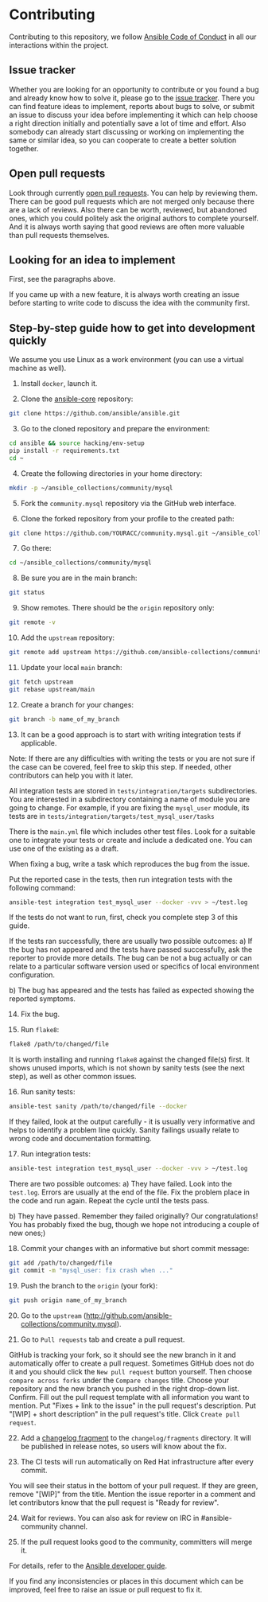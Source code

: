 # Contributing

Contributing to this repository, we follow [Ansible Code of Conduct](https://docs.ansible.com/ansible/latest/community/code_of_conduct.html) in all our interactions within the project.

## Issue tracker

Whether you are looking for an opportunity to contribute or you found a bug and already know how to solve it, please go to the [issue tracker](https://github.com/ansible-collections/community.mysql/issues).
There you can find feature ideas to implement, reports about bugs to solve, or submit an issue to discuss your idea before implementing it which can help choose a right direction initially and potentially save a lot of time and effort.
Also somebody can already start discussing or working on implementing the same or similar idea,
so you can cooperate to create a better solution together.

## Open pull requests

Look through currently [open pull requests](https://github.com/ansible-collections/community.mysql/pulls).
You can help by reviewing them. There can be good pull requests which are not merged only because there are a lack of reviews. Also there can be worth, reviewed, but abandoned ones, which you could politely ask the original authors to complete yourself.
And it is always worth saying that good reviews are often more valuable than pull requests themselves.

## Looking for an idea to implement

First, see the paragraphs above.

If you came up with a new feature, it is always worth creating an issue
before starting to write code to discuss the idea with the community first.

## Step-by-step guide how to get into development quickly

We assume you use Linux as a work environment (you can use a virtual machine as well).

1. Install ``docker``, launch it.

2. Clone the [ansible-core](https://github.com/ansible/ansible) repository:
```bash
git clone https://github.com/ansible/ansible.git
```
3. Go to the cloned repository and prepare the environment:
```bash
cd ansible && source hacking/env-setup
pip install -r requirements.txt
cd ~
```
4. Create the following directories in your home directory:
```bash
mkdir -p ~/ansible_collections/community/mysql
```

5. Fork the ``community.mysql`` repository via the GitHub web interface.

6. Clone the forked repository from your profile to the created path:
```bash
git clone https://github.com/YOURACC/community.mysql.git ~/ansible_collections/community/mysql
```

7. Go there:
```bash
cd ~/ansible_collections/community/mysql
```

8. Be sure you are in the main branch:
```bash
git status
```

9. Show remotes. There should be the ``origin`` repository only:
```bash
git remote -v
```

10. Add the ``upstream`` repository:
```bash
git remote add upstream https://github.com/ansible-collections/community.mysql.git
```

11. Update your local ``main`` branch:
```bash
git fetch upstream
git rebase upstream/main
```

12. Create a branch for your changes:
```bash
git branch -b name_of_my_branch
```

13. It can be a good approach is to start with writing integration tests if applicable.

Note: If there are any difficulties with writing the tests or you are not sure if the case can be covered, feel free to skip this step.
If needed, other contributors can help you with it later.

All integration tests are stored in ``tests/integration/targets`` subdirectories.
You are interested in a subdirectory containing a name of module you are going to change.
For example, if you are fixing the ``mysql_user`` module, its tests are in ``tests/integration/targets/test_mysql_user/tasks``

There is the ``main.yml`` file which includes other test files.
Look for a suitable one to integrate your tests or create and include a dedicated one.
You can use one of the existing as a draft.

When fixing a bug, write a task which reproduces the bug from the issue.

Put the reported case in the tests, then run integration tests with the following command:
```bash
ansible-test integration test_mysql_user --docker -vvv > ~/test.log
```
If the tests do not want to run, first, check you complete step 3 of this guide.

If the tests ran successfully, there are usually two possible outcomes:
a) If the bug has not appeared and the tests have passed successfully, ask the reporter to provide more details. The bug can be not a bug actually or can relate to a particular software version used or specifics of local environment configuration.

b) The bug has appeared and the tests has failed as expected showing the reported symptoms.

14. Fix the bug.

15. Run ``flake8``:
```bash
flake8 /path/to/changed/file
```
It is worth installing and running ``flake8`` against the changed file(s) first.
It shows unused imports, which is not shown by sanity tests (see the next step), as well as other common issues.

16. Run sanity tests:
```bash
ansible-test sanity /path/to/changed/file --docker
```
If they failed, look at the output carefully - it is usually very informative and helps to identify a problem line quickly.
Sanity failings usually relate to wrong code and documentation formatting.

17. Run integration tests:
```bash
ansible-test integration test_mysql_user --docker -vvv > ~/test.log
```

There are two possible outcomes:
a) They have failed. Look into the ``test.log``.
Errors are usually at the end of the file.
Fix the problem place in the code and run again.
Repeat the cycle until the tests pass.

b) They have passed. Remember they failed originally? Our congratulations! You has probably fixed the bug, though we hope not introducing a couple of new ones;)

18. Commit your changes with an informative but short commit message:
```bash
git add /path/to/changed/file
git commit -m "mysql_user: fix crash when ..."
```

19. Push the branch to the ``origin`` (your fork):
```bash
git push origin name_of_my_branch
```

20. Go to the ``upstream`` (http://github.com/ansible-collections/community.mysql).

21. Go to ``Pull requests`` tab and create a pull request.

GitHub is tracking your fork, so it should see the new branch in it and automatically offer
to create a pull request. Sometimes GitHub does not do it and you should click the ``New pull request`` button yourself.
Then choose ``compare across forks`` under the ``Compare changes`` title.
Choose your repository and the new branch you pushed in the right drop-down list.
Confirm. Fill out the pull request template with all information you want to mention.
Put "Fixes + link to the issue" in the pull request's description.
Put "[WIP] + short description" in the pull request's title.
Click ``Create pull request``.

22. Add a [changelog fragment](https://docs.ansible.com/ansible/devel/community/development_process.html#changelogs) to the ``changelog/fragments`` directory. It will be published in release notes, so users will know about the fix.

23. The CI tests will run automatically on Red Hat infrastructure after every commit.

You will see their status in the bottom of your pull request.
If they are green, remove "[WIP]" from the title. Mention the issue reporter in a comment and let contributors know that the pull request is "Ready for review".

24. Wait for reviews. You can also ask for review on IRC in #ansible-community channel.

25. If the pull request looks good to the community, committers will merge it.

For details, refer to the [Ansible developer guide](https://docs.ansible.com/ansible/latest/dev_guide/index.html).

If you find any inconsistencies or places in this document which can be improved, feel free to raise an issue or pull request to fix it.
